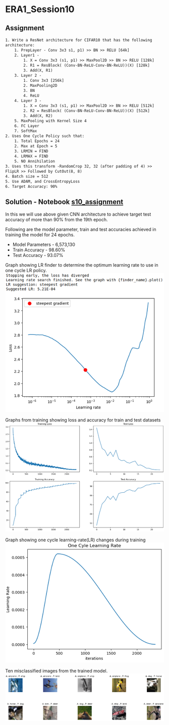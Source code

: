 # ERA1_Session10
## Assignment
    1. Write a ResNet architecture for CIFAR10 that has the following architecture: 
        1. PrepLayer - Conv 3x3 s1, p1) >> BN >> RELU [64k] 
        2. Layer1 - 
            1. X = Conv 3x3 (s1, p1) >> MaxPool2D >> BN >> RELU [128k] 
            2. R1 = ResBlock( (Conv-BN-ReLU-Conv-BN-ReLU))(X) [128k]  
            3. Add(X, R1) 
        3. Layer 2 - 
            1. Conv 3x3 [256k] 
            2. MaxPooling2D 
            3. BN 
            4. ReLU 
        4. Layer 3 - 
            1. X = Conv 3x3 (s1, p1) >> MaxPool2D >> BN >> RELU [512k] 
            2. R2 = ResBlock( (Conv-BN-ReLU-Conv-BN-ReLU))(X) [512k] 
            3. Add(X, R2) 
        5. MaxPooling with Kernel Size 4 
        6. FC Layer
        7. SoftMax 
    2. Uses One Cycle Policy such that: 
        1. Total Epochs = 24 
        2. Max at Epoch = 5 
        3. LRMIN = FIND 
        4. LRMAX = FIND 
        5. NO Annihilation 
    3. Uses this transform -RandomCrop 32, 32 (after padding of 4) >> FlipLR >> Followed by CutOut(8, 8) 
    4. Batch size = 512 
    5. Use ADAM, and CrossEntropyLoss 
    6. Target Accuracy: 90% 

## Solution - Notebook [s10_assignment](https://github.com/sdev2030/ERA1_Session10/blob/main/s10_assignment.ipynb)
In this we will use above given CNN architecture to achieve target test accuracy of more than 90% from the 19th epoch.

Following are the model parameter, train and test accuracies achieved in training the model for 24 epochs.
- Model Parameters - 6,573,130
- Train Accuracy - 98.60%
- Test Accuracy - 93.07%


Graph showing LR finder to determine the optimum learning rate to use in one cycle LR policy.
![LR finder Graph](https://github.com/sdev2030/ERA1_Session10/blob/main/images/lr_finder_graph.png)


Graphs from training showing loss and accuracy for train and test datasets
![Training Graphs](https://github.com/sdev2030/ERA1_Session10/blob/main/images/training_graphs.png)


Graph showing one cycle learning-rate(LR) changes during training 
![One Cycle LR](https://github.com/sdev2030/ERA1_Session10/blob/main/images/onecycle_lr.png)


Ten misclassified images from the trained model.
![Misclassied images](https://github.com/sdev2030/ERA1_Session10/blob/main/images/wrong_classified.png)
